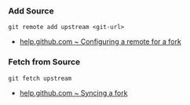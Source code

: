 ### Add Source

    git remote add upstream <git-url>
    
- [help.github.com ~ Configuring a remote for a fork](https://help.github.com/en/github/collaborating-with-issues-and-pull-requests/configuring-a-remote-for-a-fork)
    
    
### Fetch from Source
    
    git fetch upstream

- [help.github.com ~ Syncing a fork](https://help.github.com/en/github/collaborating-with-issues-and-pull-requests/syncing-a-fork)    
